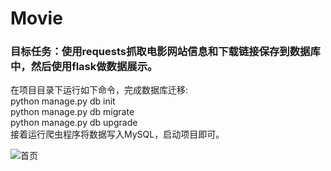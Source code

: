 # Movie
### 目标任务：使用requests抓取电影网站信息和下载链接保存到数据库中，然后使用flask做数据展示。

在项目目录下运行如下命令，完成数据库迁移: <br>
python manage.py db init  <br>
python manage.py db migrate  <br>
python manage.py db upgrade  <br>
接着运行爬虫程序将数据写入MySQL，启动项目即可。 <br>

![首页](https://images2018.cnblogs.com/blog/1242176/201804/1242176-20180430190251050-1303022951.png)


